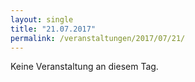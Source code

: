```yaml
---
layout: single
title: "21.07.2017"
permalink: /veranstaltungen/2017/07/21/
---
```


Keine Veranstaltung an diesem Tag.
